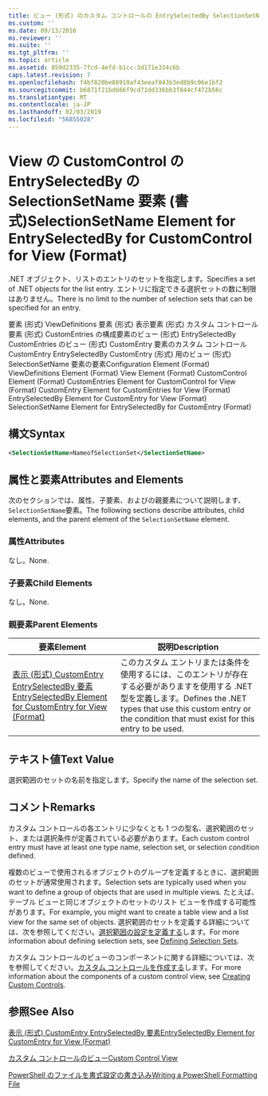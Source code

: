 ```yaml
---
title: ビュー (形式) のカスタム コントロールの EntrySelectedBy SelectionSetName 要素 |Microsoft Docs
ms.custom: ''
ms.date: 09/13/2016
ms.reviewer: ''
ms.suite: ''
ms.tgt_pltfrm: ''
ms.topic: article
ms.assetid: 859d2335-7fcd-4efd-b1cc-3d171e334c6b
caps.latest.revision: 7
ms.openlocfilehash: f4bf820be88919af43eeaf043b3ed8b9c06e1bf2
ms.sourcegitcommit: b6871f21bd666f9cd71dd336bb3f844cf472b56c
ms.translationtype: MT
ms.contentlocale: ja-JP
ms.lasthandoff: 02/03/2019
ms.locfileid: "56855028"
---
```

# <a name="selectionsetname-element-for-entryselectedby-for-customcontrol-for-view-format"></a><span data-ttu-id="083b2-102">View の CustomControl の EntrySelectedBy の SelectionSetName 要素 (書式)</span><span class="sxs-lookup"><span data-stu-id="083b2-102">SelectionSetName Element for EntrySelectedBy for CustomControl for View (Format)</span></span>

<span data-ttu-id="083b2-103">.NET オブジェクト、リストのエントリのセットを指定します。</span><span class="sxs-lookup"><span data-stu-id="083b2-103">Specifies a set of .NET objects for the list entry.</span></span> <span data-ttu-id="083b2-104">エントリに指定できる選択セットの数に制限はありません。</span><span class="sxs-lookup"><span data-stu-id="083b2-104">There is no limit to the number of selection sets that can be specified for an entry.</span></span>

<span data-ttu-id="083b2-105">要素 (形式) ViewDefinitions 要素 (形式) 表示要素 (形式) カスタム コントロール要素 (形式) CustomEntries の構成要素のビュー (形式) EntrySelectedBy CustomEntries のビュー (形式) CustomEntry 要素のカスタム コントロールCustomEntry EntrySelectedBy CustomEntry (形式) 用のビュー (形式) SelectionSetName 要素の要素</span><span class="sxs-lookup"><span data-stu-id="083b2-105">Configuration Element (Format) ViewDefinitions Element (Format) View Element (Format) CustomControl Element (Format) CustomEntries Element for CustomControl for View (Format) CustomEntry Element for CustomEntries for View (Format) EntrySelectedBy Element for CustomEntry for View (Format) SelectionSetName Element for EntrySelectedBy for CustomEntry (Format)</span></span>

## <a name="syntax"></a><span data-ttu-id="083b2-106">構文</span><span class="sxs-lookup"><span data-stu-id="083b2-106">Syntax</span></span>

```xml
<SelectionSetName>NameofSelectionSet</SelectionSetName>
```

## <a name="attributes-and-elements"></a><span data-ttu-id="083b2-107">属性と要素</span><span class="sxs-lookup"><span data-stu-id="083b2-107">Attributes and Elements</span></span>

<span data-ttu-id="083b2-108">次のセクションでは、属性、子要素、およびの親要素について説明します、`SelectionSetName`要素。</span><span class="sxs-lookup"><span data-stu-id="083b2-108">The following sections describe attributes, child elements, and the parent element of the `SelectionSetName` element.</span></span>

### <a name="attributes"></a><span data-ttu-id="083b2-109">属性</span><span class="sxs-lookup"><span data-stu-id="083b2-109">Attributes</span></span>

<span data-ttu-id="083b2-110">なし。</span><span class="sxs-lookup"><span data-stu-id="083b2-110">None.</span></span>

### <a name="child-elements"></a><span data-ttu-id="083b2-111">子要素</span><span class="sxs-lookup"><span data-stu-id="083b2-111">Child Elements</span></span>

<span data-ttu-id="083b2-112">なし。</span><span class="sxs-lookup"><span data-stu-id="083b2-112">None.</span></span>

### <a name="parent-elements"></a><span data-ttu-id="083b2-113">親要素</span><span class="sxs-lookup"><span data-stu-id="083b2-113">Parent Elements</span></span>

|<span data-ttu-id="083b2-114">要素</span><span class="sxs-lookup"><span data-stu-id="083b2-114">Element</span></span>|<span data-ttu-id="083b2-115">説明</span><span class="sxs-lookup"><span data-stu-id="083b2-115">Description</span></span>|
|-------------|-----------------|
|[<span data-ttu-id="083b2-116">表示 (形式) CustomEntry EntrySelectedBy 要素</span><span class="sxs-lookup"><span data-stu-id="083b2-116">EntrySelectedBy Element for CustomEntry for View (Format)</span></span>](./entryselectedby-element-for-customentry-for-customcontrol-for-view-format.md)|<span data-ttu-id="083b2-117">このカスタム エントリまたは条件を使用するには、このエントリが存在する必要がありますを使用する .NET 型を定義します。</span><span class="sxs-lookup"><span data-stu-id="083b2-117">Defines the .NET types that use this custom entry or the condition that must exist for this entry to be used.</span></span>|

## <a name="text-value"></a><span data-ttu-id="083b2-118">テキスト値</span><span class="sxs-lookup"><span data-stu-id="083b2-118">Text Value</span></span>

<span data-ttu-id="083b2-119">選択範囲のセットの名前を指定します。</span><span class="sxs-lookup"><span data-stu-id="083b2-119">Specify the name of the selection set.</span></span>

## <a name="remarks"></a><span data-ttu-id="083b2-120">コメント</span><span class="sxs-lookup"><span data-stu-id="083b2-120">Remarks</span></span>

<span data-ttu-id="083b2-121">カスタム コントロールの各エントリに少なくとも 1 つの型名、選択範囲のセット、または選択条件が定義されている必要があります。</span><span class="sxs-lookup"><span data-stu-id="083b2-121">Each custom control entry must have at least one type name, selection set, or selection condition defined.</span></span>

<span data-ttu-id="083b2-122">複数のビューで使用されるオブジェクトのグループを定義するときに、選択範囲のセットが通常使用されます。</span><span class="sxs-lookup"><span data-stu-id="083b2-122">Selection sets are typically used when you want to define a group of objects that are used in multiple views.</span></span> <span data-ttu-id="083b2-123">たとえば、テーブル ビューと同じオブジェクトのセットのリスト ビューを作成する可能性があります。</span><span class="sxs-lookup"><span data-stu-id="083b2-123">For example, you might want to create a table view and a list view for the same set of objects.</span></span> <span data-ttu-id="083b2-124">選択範囲のセットを定義する詳細については、次を参照してください。[選択範囲の設定を定義する](./defining-selection-sets.md)します。</span><span class="sxs-lookup"><span data-stu-id="083b2-124">For more information about defining selection sets, see [Defining Selection Sets](./defining-selection-sets.md).</span></span>

<span data-ttu-id="083b2-125">カスタム コントロールのビューのコンポーネントに関する詳細については、次を参照してください。[カスタム コントロールを作成する](./creating-custom-controls.md)します。</span><span class="sxs-lookup"><span data-stu-id="083b2-125">For more information about the components of a custom control view, see [Creating Custom Controls](./creating-custom-controls.md).</span></span>

## <a name="see-also"></a><span data-ttu-id="083b2-126">参照</span><span class="sxs-lookup"><span data-stu-id="083b2-126">See Also</span></span>

[<span data-ttu-id="083b2-127">表示 (形式) CustomEntry EntrySelectedBy 要素</span><span class="sxs-lookup"><span data-stu-id="083b2-127">EntrySelectedBy Element for CustomEntry for View (Format)</span></span>](./entryselectedby-element-for-customentry-for-customcontrol-for-view-format.md)

[<span data-ttu-id="083b2-128">カスタム コントロールのビュー</span><span class="sxs-lookup"><span data-stu-id="083b2-128">Custom Control View</span></span>](./creating-custom-controls.md)

[<span data-ttu-id="083b2-129">PowerShell のファイルを書式設定の書き込み</span><span class="sxs-lookup"><span data-stu-id="083b2-129">Writing a PowerShell Formatting File</span></span>](./writing-a-powershell-formatting-file.md)
